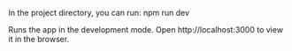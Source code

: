 In the project directory, you can run: npm run dev

Runs the app in the development mode.
Open http://localhost:3000 to view it in the browser.
